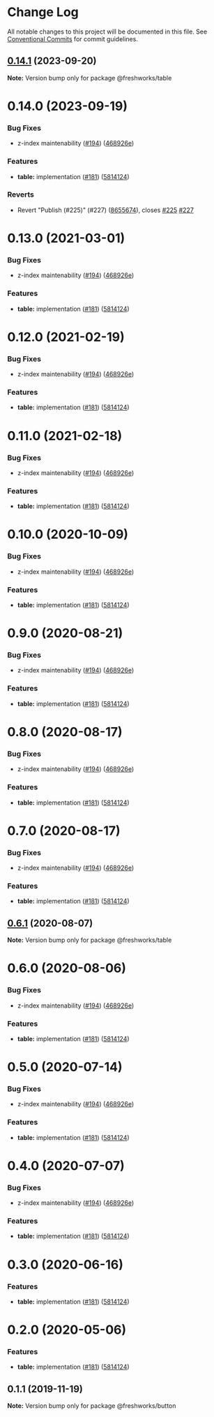 # Change Log

All notable changes to this project will be documented in this file.
See [Conventional Commits](https://conventionalcommits.org) for commit guidelines.

## [0.14.1](https://github.com/freshdesk/nucleus/compare/@freshworks/table@0.14.0...@freshworks/table@0.14.1) (2023-09-20)

**Note:** Version bump only for package @freshworks/table





# 0.14.0 (2023-09-19)


### Bug Fixes

* z-index maintenability ([#194](https://github.com/freshdesk/nucleus/issues/194)) ([468926e](https://github.com/freshdesk/nucleus/commit/468926efbabe73be602f89ccaaafa7e66e6f929e))


### Features

* **table:** implementation  ([#181](https://github.com/freshdesk/nucleus/issues/181)) ([5814124](https://github.com/freshdesk/nucleus/commit/58141248857d9f11f3ade4785ad068aa9bde9044))


### Reverts

* Revert "Publish (#225)" (#227) ([8655674](https://github.com/freshdesk/nucleus/commit/86556747085a8491a849d4f55041cbc2abb2bc3f)), closes [#225](https://github.com/freshdesk/nucleus/issues/225) [#227](https://github.com/freshdesk/nucleus/issues/227)





# 0.13.0 (2021-03-01)


### Bug Fixes

* z-index maintenability ([#194](https://github.com/freshdesk/nucleus/issues/194)) ([468926e](https://github.com/freshdesk/nucleus/commit/468926efbabe73be602f89ccaaafa7e66e6f929e))


### Features

* **table:** implementation  ([#181](https://github.com/freshdesk/nucleus/issues/181)) ([5814124](https://github.com/freshdesk/nucleus/commit/58141248857d9f11f3ade4785ad068aa9bde9044))





# 0.12.0 (2021-02-19)


### Bug Fixes

* z-index maintenability ([#194](https://github.com/freshdesk/nucleus/issues/194)) ([468926e](https://github.com/freshdesk/nucleus/commit/468926efbabe73be602f89ccaaafa7e66e6f929e))


### Features

* **table:** implementation  ([#181](https://github.com/freshdesk/nucleus/issues/181)) ([5814124](https://github.com/freshdesk/nucleus/commit/58141248857d9f11f3ade4785ad068aa9bde9044))





# 0.11.0 (2021-02-18)


### Bug Fixes

* z-index maintenability ([#194](https://github.com/freshdesk/nucleus/issues/194)) ([468926e](https://github.com/freshdesk/nucleus/commit/468926efbabe73be602f89ccaaafa7e66e6f929e))


### Features

* **table:** implementation  ([#181](https://github.com/freshdesk/nucleus/issues/181)) ([5814124](https://github.com/freshdesk/nucleus/commit/58141248857d9f11f3ade4785ad068aa9bde9044))





# 0.10.0 (2020-10-09)


### Bug Fixes

* z-index maintenability ([#194](https://github.com/freshdesk/nucleus/issues/194)) ([468926e](https://github.com/freshdesk/nucleus/commit/468926efbabe73be602f89ccaaafa7e66e6f929e))


### Features

* **table:** implementation  ([#181](https://github.com/freshdesk/nucleus/issues/181)) ([5814124](https://github.com/freshdesk/nucleus/commit/58141248857d9f11f3ade4785ad068aa9bde9044))





# 0.9.0 (2020-08-21)


### Bug Fixes

* z-index maintenability ([#194](https://github.com/freshdesk/nucleus/issues/194)) ([468926e](https://github.com/freshdesk/nucleus/commit/468926efbabe73be602f89ccaaafa7e66e6f929e))


### Features

* **table:** implementation  ([#181](https://github.com/freshdesk/nucleus/issues/181)) ([5814124](https://github.com/freshdesk/nucleus/commit/58141248857d9f11f3ade4785ad068aa9bde9044))





# 0.8.0 (2020-08-17)


### Bug Fixes

* z-index maintenability ([#194](https://github.com/freshdesk/nucleus/issues/194)) ([468926e](https://github.com/freshdesk/nucleus/commit/468926efbabe73be602f89ccaaafa7e66e6f929e))


### Features

* **table:** implementation  ([#181](https://github.com/freshdesk/nucleus/issues/181)) ([5814124](https://github.com/freshdesk/nucleus/commit/58141248857d9f11f3ade4785ad068aa9bde9044))





# 0.7.0 (2020-08-17)


### Bug Fixes

* z-index maintenability ([#194](https://github.com/freshdesk/nucleus/issues/194)) ([468926e](https://github.com/freshdesk/nucleus/commit/468926efbabe73be602f89ccaaafa7e66e6f929e))


### Features

* **table:** implementation  ([#181](https://github.com/freshdesk/nucleus/issues/181)) ([5814124](https://github.com/freshdesk/nucleus/commit/58141248857d9f11f3ade4785ad068aa9bde9044))





## [0.6.1](https://github.com/freshdesk/nucleus/compare/@freshworks/table@0.6.0...@freshworks/table@0.6.1) (2020-08-07)

**Note:** Version bump only for package @freshworks/table





# 0.6.0 (2020-08-06)


### Bug Fixes

* z-index maintenability ([#194](https://github.com/freshdesk/nucleus/issues/194)) ([468926e](https://github.com/freshdesk/nucleus/commit/468926efbabe73be602f89ccaaafa7e66e6f929e))


### Features

* **table:** implementation  ([#181](https://github.com/freshdesk/nucleus/issues/181)) ([5814124](https://github.com/freshdesk/nucleus/commit/58141248857d9f11f3ade4785ad068aa9bde9044))





# 0.5.0 (2020-07-14)


### Bug Fixes

* z-index maintenability ([#194](https://github.com/freshdesk/nucleus/issues/194)) ([468926e](https://github.com/freshdesk/nucleus/commit/468926efbabe73be602f89ccaaafa7e66e6f929e))


### Features

* **table:** implementation  ([#181](https://github.com/freshdesk/nucleus/issues/181)) ([5814124](https://github.com/freshdesk/nucleus/commit/58141248857d9f11f3ade4785ad068aa9bde9044))





# 0.4.0 (2020-07-07)


### Bug Fixes

* z-index maintenability ([#194](https://github.com/freshdesk/nucleus/issues/194)) ([468926e](https://github.com/freshdesk/nucleus/commit/468926efbabe73be602f89ccaaafa7e66e6f929e))


### Features

* **table:** implementation  ([#181](https://github.com/freshdesk/nucleus/issues/181)) ([5814124](https://github.com/freshdesk/nucleus/commit/58141248857d9f11f3ade4785ad068aa9bde9044))





# 0.3.0 (2020-06-16)


### Features

* **table:** implementation  ([#181](https://github.com/freshdesk/nucleus/issues/181)) ([5814124](https://github.com/freshdesk/nucleus/commit/58141248857d9f11f3ade4785ad068aa9bde9044))





# 0.2.0 (2020-05-06)


### Features

* **table:** implementation  ([#181](https://github.com/freshdesk/nucleus/issues/181)) ([5814124](https://github.com/freshdesk/nucleus/commit/58141248857d9f11f3ade4785ad068aa9bde9044))





## 0.1.1 (2019-11-19)

**Note:** Version bump only for package @freshworks/button
